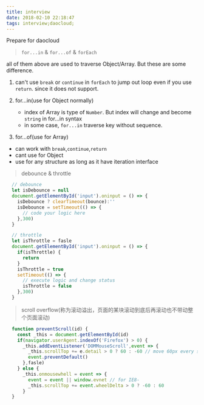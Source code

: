 ```yaml
---
title: interview
date: 2018-02-10 22:18:47
tags: interview;daocloud;
---
```


Prepare for daocloud

> `for...in` & `for...of` & `forEach`

all of them above are used to traverse Object/Array. But these are some difference.

1. can't use `break` or `continue` in `forEach` to jump out loop even if you use `return`. since it does not support.


2. for...in(use for Object normally)
    * index of Array is type of `Number`. But index will change and become `string` in for...in syntax
    * in some case, `for...in` traverse key without sequence.

3. for...of(use for Array)
  * can work with `break`,`continue`,`return`
  * cant use for Object
  * use for any structure as long as it have iteration interface

> debounce & throttle

```javascript
  // debounce
  let isDebounce = null
  document.getElementById('input').oninput = () => {
    isDebounce ? clearTimeout(bounce):''
    isDebounce = setTimeout(() => {
      // code your logic here
    },300)
  }

  // throttle
  let isThrottle = fasle
  document.getElementById('input').oninput = () => {
    if(isThrottle) {
      return
    }
    isThrottle = true
    setTimeout(() => {
      // execute logic and change status
      isThrottle = false
    },300)
  }
```
> scroll overflow(称为滚动溢出，页面的某块滚动到底后再滚动也不带动整个页面滚动)

```javascript
  function preventScroll(id) {
    const _this = document.getElementById(id)
    if(navigator.userAgent.indexOf('Firefox') > 0) {
      _this.addEventListener('DOMMouseScroll',event => {
        _this.scrollTop += e.detail > 0 ? 60 : -60 // move 60px every scroll
        event.preventDefault()
      },fasle)
    } else {
      _this.onmousewhell = event => {
        event = event || window.evnet // for IE8-
        _this.scrollTop += event.wheelDelta > 0 ? -60 : 60
      }
  }
```